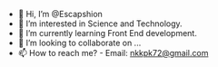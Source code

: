 - 👋 Hi, I’m @Escapshion
- 👀 I’m interested in Science and Technology.
- 🌱 I’m currently learning Front End development.
- 💞️ I’m looking to collaborate on ...
- 📫 How to reach me? - Email: nkkpk72@gmail.com

<!---
Escapshion/Escapshion is a ✨ special ✨ repository because its `README.md` (this file) appears on your GitHub profile.
You can click the Preview link to take a look at your changes.
--->
